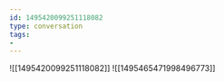 ```yaml
---
id: 1495420099251118082
type: conversation
tags:
- 
---
```

![[1495420099251118082]]
![[1495465471998496773]]

